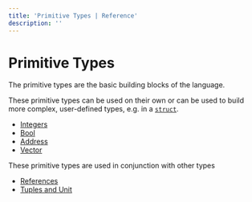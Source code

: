 ```yaml
---
title: 'Primitive Types | Reference'
description: ''
---
```


# Primitive Types

The primitive types are the basic building blocks of the language.

These primitive types can be used on their own or can be used to build more complex,
user-defined types, e.g. in a [`struct`](./structs).

- [Integers](./primitive-types/integers)
- [Bool](./primitive-types/bool)
- [Address](./primitive-types/address)
- [Vector](./primitive-types/vector)

These primitive types are used in conjunction with other types

- [References](./primitive-types/references)
- [Tuples and Unit](./primitive-types/tuples)
